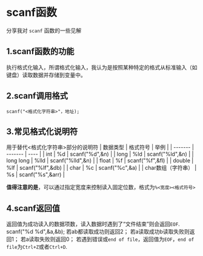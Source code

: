 # scanf函数
分享我对 `scanf` 函数的一些见解
## 1.scanf函数的功能
执行格式化输入，所谓格式化输入，我认为是按照某种特定的格式从标准输入（如键盘）读取数据并存储到变量中。
## 2.scanf调用格式
    scanf("<格式化字符串>"，地址);
## 3.常见格式化说明符
用于替代<格式化字符串>部分的说明符
| 数据类型 | 格式符号 | 举例 |
| ------- | ------- | ---- |
| int | %d | scanf("%d",&n) |
| long | %ld | scanf("%ld",&n) |
| long long | %lld | scanf("%lld",&n) |
| float | %f | scanf("%f",&fl) |
| double | %lf | scanf("%lf",&db) |
| char | %c | scanf("%c",&a) |
| char数组（字符串） | %s | scanf("%s",&arr) |

**值得注意的是**，可以通过指定宽度来控制读入固定位数，格式为`%<宽度><格式符号>`
## 4.scanf返回值
返回值为成功读入的数据项数，读入数据时遇到了“文件结束”则会返回`EOF`.
    scanf("%d %d",&a,&b);
若ab都读取成功则返回2；
若a读取成功b读取失败则返回1；
若a读取失败则返回0；
若遇到错误或`end of file`，返回值为`EOF`，`end of file`为`Ctrl+Z`或者`Ctrl+D`.